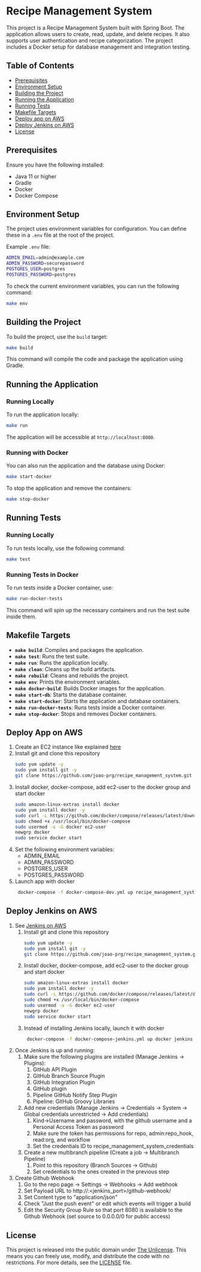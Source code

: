 # Recipe Management System

This project is a Recipe Management System built with Spring Boot. The application allows users to create, read, update, and delete recipes. It also supports user authentication and recipe categorization. The project includes a Docker setup for database management and integration testing.

## Table of Contents

- [Prerequisites](#prerequisites)
- [Environment Setup](#environment-setup)
- [Building the Project](#building-the-project)
- [Running the Application](#running-the-application)
- [Running Tests](#running-tests)
- [Makefile Targets](#makefile-targets)
- [Deploy app on AWS](#deploy-app-on-aws)
- [Deploy Jenkins on AWS](#deploy-jenkins-on-aws)
- [License](#license)

## Prerequisites

Ensure you have the following installed:

- Java 11 or higher
- Gradle
- Docker
- Docker Compose

## Environment Setup

The project uses environment variables for configuration. You can define these in a `.env` file at the root of the project.

Example `.env` file:

```bash
ADMIN_EMAIL=admin@example.com
ADMIN_PASSWORD=securepassword
POSTGRES_USER=postgres
POSTGRES_PASSWORD=postgres
```

To check the current environment variables, you can run the following command:

```sh
make env
```

## Building the Project

To build the project, use the `build` target:

```sh
make build
```

This command will compile the code and package the application using Gradle.

## Running the Application

### Running Locally

To run the application locally:

```sh
make run
```

The application will be accessible at `http://localhost:8080`.

### Running with Docker

You can also run the application and the database using Docker:

```sh
make start-docker
```

To stop the application and remove the containers:

```sh
make stop-docker
```

## Running Tests

### Running Locally

To run tests locally, use the following command:

```sh
make test
```

### Running Tests in Docker

To run tests inside a Docker container, use:

```sh
make run-docker-tests
```

This command will spin up the necessary containers and run the test suite inside them.

## Makefile Targets

- **`make build`**: Compiles and packages the application.
- **`make test`**: Runs the test suite.
- **`make run`**: Runs the application locally.
- **`make clean`**: Cleans up the build artifacts.
- **`make rebuild`**: Cleans and rebuilds the project.
- **`make env`**: Prints the environment variables.
- **`make docker-build`**: Builds Docker images for the application.
- **`make start-db`**: Starts the database container.
- **`make start-docker`**: Starts the application and database containers.
- **`make run-docker-tests`**: Runs tests inside a Docker container.
- **`make stop-docker`**: Stops and removes Docker containers.

## Deploy App on AWS

1. Create an EC2 instance like explained [here](https://www.jenkins.io/doc/tutorials/tutorial-for-installing-jenkins-on-AWS/) 
2. Install git and clone this repository
     ```sh
    sudo yum update -y
    sudo yum install git -y
    git clone https://github.com/joao-prg/recipe_management_system.git
     ```
3. Install docker, docker-compose, add ec2-user to the docker group and start docker
   ```sh
   sudo amazon-linux-extras install docker 
   sudo yum install docker -y
   sudo curl -L https://github.com/docker/compose/releases/latest/download/docker-compose-$(uname -s)-$(uname -m) -o /usr/local/bin/docker-compose
   sudo chmod +x /usr/local/bin/docker-compose
   sudo usermod -a -G docker ec2-user
   newgrp docker
   sudo service docker start
    ```
4. Set the following environment variables:
   - ADMIN_EMAIL
   - ADMIN_PASSWORD
   - POSTGRES_USER
   - POSTGRES_PASSWORD
5. Launch app with docker
    ```sh
     docker-compose -f docker-compose-dev.yml up recipe_management_system recipes_db
     ```

## Deploy Jenkins on AWS

1. See [Jenkins on AWS](https://www.jenkins.io/doc/tutorials/tutorial-for-installing-jenkins-on-AWS/)
    1. Install git and clone this repository
        ```sh
       sudo yum update -y
       sudo yum install git -y
       git clone https://github.com/joao-prg/recipe_management_system.git
        ```
    2. Install docker, docker-compose, add ec2-user to the docker group and start docker
       ```sh
       sudo amazon-linux-extras install docker 
       sudo yum install docker -y
       sudo curl -L https://github.com/docker/compose/releases/latest/download/docker-compose-$(uname -s)-$(uname -m) -o /usr/local/bin/docker-compose
       sudo chmod +x /usr/local/bin/docker-compose
       sudo usermod -a -G docker ec2-user
       newgrp docker
       sudo service docker start
        ```
    3. Instead of installing Jenkins locally, launch it with docker
       ```sh
        docker-compose -f docker-compose-jenkins.yml up docker jenkins
        ```
2. Once Jenkins is up and running:
   1. Make sure the following plugins are installed (Manage Jenkins -> Plugins):
      1. GitHub API Plugin
      2. GitHub Branch Source Plugin
      3. GitHub Integration Plugin
      4. GitHub plugin
      5. Pipeline GitHub Notify Step Plugin
      6. Pipeline: GitHub Groovy Libraries
   2. Add new credentials (Manage Jenkins -> Credentials -> System -> Global credentials unrestricted -> Add credentials)
      1. Kind->Username and password, with the github username and a Personal Access Token as password
      2. Make sure the token has permissions for repo, admin:repo_hook, read:org, and workflow
      3. Set the credentials ID to recipe_management_system_credentials
   3. Create a new multibranch pipeline (Create a job -> Multibranch Pipeline)
      1. Point to this repository (Branch Sources -> Github)
      2. Set credentials to the ones created in the previous step
3. Create Github Webhook
   1. Go to the repo page -> Settings -> Webhooks -> Add webhook
   2. Set Payload URL to http://<jenkins-url>:<jenkins_port>/github-webhook/
   3. Set Content type to "application/json"
   4. Check "Just the push event" or edit which events will trigger a build
   5. Edit the Security Group Rule so that port 8080 is available to the Github Webhook (set source to 0.0.0.0/0 for public access)

## License

This project is released into the public domain under [The Unlicense](LICENSE). This means you can freely use, modify, and distribute the code with no restrictions. For more details, see the [LICENSE](LICENSE) file.
